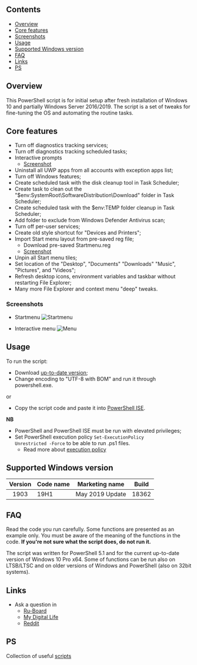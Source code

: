 
## Contents
- [Overview](#overview)
- [Core features](#core-features)
- [Screenshots](#screenshots)
- [Usage](#usage)
- [Supported Windows version](#supported-windows-version)
- [FAQ](#faq)
- [Links](#links)
- [PS](#ps)
  
## Overview
This PowerShell script is for initial setup after fresh installation of Windows 10 and partially Windows Server 2016/2019. The script is a set of tweaks for fine-tuning the OS and automating the routine tasks.

## Core features
- Turn off diagnostics tracking services;
- Turn off diagnostics tracking scheduled tasks;
- Interactive prompts
    - [Screenshot](#screenshots)
- Uninstall all UWP apps from all accounts with exception apps list;
- Turn off Windows features;
- Create scheduled task with the disk cleanup tool in Task Scheduler;
- Create task to clean out the "$env:SystemRoot\SoftwareDistribution\Download" folder in Task Scheduler;
- Create scheduled task with the $env:TEMP folder cleanup in Task Scheduler;
- Add folder to exclude from Windows Defender Antivirus scan;
- Turn off per-user services;
- Create old style shortcut for "Devices and Printers";
- Import Start menu layout from pre-saved reg file;
   - Download pre-saved Startmenu.reg
   - [Screenshot](#screenshots)
- Unpin all Start menu tiles;
- Set location of the "Desktop", "Documents" "Downloads" "Music", "Pictures", and "Videos";
- Refresh desktop icons, environment variables and taskbar without restarting File Explorer;
- Many more File Explorer and context menu "deep" tweaks.

### Screenshots
- Startmenu
![Startmenu](https://github.com/farag2/Windows-10-Setup-Script/blob/master/Screenshots/Startmenu.png)

- Interactive menu
![Menu](https://github.com/farag2/Windows-10-Setup-Script/blob/master/Screenshots/read-host.png)

## Usage
To run the script:
- Download [up-to-date version](https://github.com/farag2/Setup-Windows-10/releases);
- Change encoding to "UTF-8 with BOM" and run it through powershell.exe.

or

- Copy the script code and paste it into [PowerShell ISE](https://docs.microsoft.com/en-us/powershell/scripting/components/ise/windows-powershell-integrated-scripting-environment--ise-).

**NB**
- PowerShell and PowerShell ISE must be run with elevated privileges;
- Set PowerShell execution policy <code>Set-ExecutionPolicy Unrestricted -Force</code> to be able to run .ps1 files.
    - Read more about [execution policy](https://docs.microsoft.com/en-us/powershell/module/microsoft.powershell.core/about/about_execution_policies) 

## Supported Windows version
| Version |   Code name  |      Marketing name    | Build |
| :-----: | -------------| ---------------------- | :---: |
|  1903   |    19H1      |     May 2019 Update    | 18362 |

## FAQ
Read the code you run carefully. Some functions are presented as an example only. You must be aware of the meaning of the functions in the code. **If you're not sure what the script does, do not run it.**

The script was written for PowerShell 5.1 and for the current up-to-date version of Windows 10 Pro x64. Some of functions can be run also on LTSB/LTSC and on older versions of Windows and PowerShell (also on 32bit systems).

## Links
- Ask a question in
    - [Ru-Board](http://forum.ru-board.com/topic.cgi?forum=62&topic=30617#15)
    - [My Digital Life](https://forums.mydigitallife.net/threads/powershell-script-setup-windows-10.80139/)
    - [Reddit](https://www.reddit.com/r/Windows10/comments/ctg8jw/powershell_script_setup_windows_10/)

## PS
Collection of useful [scripts](https://gist.github.com/farag2)
